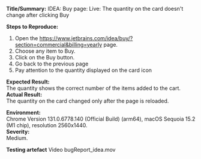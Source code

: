 **Title/Summary:** IDEA: Buy page: Live: The quantity on the card doesn't change after clicking Buy  

**Steps to Reproduce:**  

1. Open the https://www.jetbrains.com/idea/buy/?section=commercial&billing=yearly page.  
2. Choose any item to Buy.  
3. Click on the Buy button.
4. Go back to the previous page
5. Pay attention to the quantity displayed on the card icon

**Expected Result:**  
The quantity shows the correct number of the items added to the cart.  
**Actual Result:**  
The quantity on the card changed only after the page is reloaded.  

**Environment:**  
Chrome Version 131.0.6778.140 (Official Build) (arm64), macOS Sequoia 15.2 (M1 chip), resolution 2560x1440.  
**Severity:**  
Medium.

**Testing artefact**
Video bugReport_idea.mov